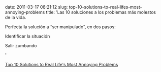 date: 2011-03-17 08:21:12
slug: top-10-solutions-to-real-lifes-most-annoying-problems
title: 'Las 10 soluciones a los problemas más molestos de la vida.

  Perfecta la solución a “ser manipulado”, en dos pasos:

  Identificar la situación

  Salir zumbando 

  '

[Top 10 Solutions to Real Life's Most Annoying Problems](http://lifehacker.com/#!5781093/top-10-solutions-to-real-lifes-most-annoying-problems)

